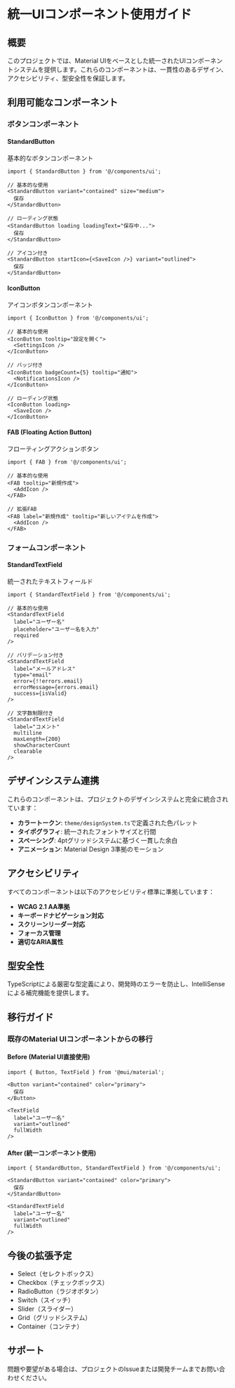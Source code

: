 # 統一UIコンポーネント使用ガイド

## 概要

このプロジェクトでは、Material UIをベースとした統一されたUIコンポーネントシステムを提供します。これらのコンポーネントは、一貫性のあるデザイン、アクセシビリティ、型安全性を保証します。

## 利用可能なコンポーネント

### ボタンコンポーネント

#### StandardButton
基本的なボタンコンポーネント

```tsx
import { StandardButton } from '@/components/ui';

// 基本的な使用
<StandardButton variant="contained" size="medium">
  保存
</StandardButton>

// ローディング状態
<StandardButton loading loadingText="保存中...">
  保存
</StandardButton>

// アイコン付き
<StandardButton startIcon={<SaveIcon />} variant="outlined">
  保存
</StandardButton>
```

#### IconButton
アイコンボタンコンポーネント

```tsx
import { IconButton } from '@/components/ui';

// 基本的な使用
<IconButton tooltip="設定を開く">
  <SettingsIcon />
</IconButton>

// バッジ付き
<IconButton badgeCount={5} tooltip="通知">
  <NotificationsIcon />
</IconButton>

// ローディング状態
<IconButton loading>
  <SaveIcon />
</IconButton>
```

#### FAB (Floating Action Button)
フローティングアクションボタン

```tsx
import { FAB } from '@/components/ui';

// 基本的な使用
<FAB tooltip="新規作成">
  <AddIcon />
</FAB>

// 拡張FAB
<FAB label="新規作成" tooltip="新しいアイテムを作成">
  <AddIcon />
</FAB>
```

### フォームコンポーネント

#### StandardTextField
統一されたテキストフィールド

```tsx
import { StandardTextField } from '@/components/ui';

// 基本的な使用
<StandardTextField
  label="ユーザー名"
  placeholder="ユーザー名を入力"
  required
/>

// バリデーション付き
<StandardTextField
  label="メールアドレス"
  type="email"
  error={!!errors.email}
  errorMessage={errors.email}
  success={isValid}
/>

// 文字数制限付き
<StandardTextField
  label="コメント"
  multiline
  maxLength={200}
  showCharacterCount
  clearable
/>
```

## デザインシステム連携

これらのコンポーネントは、プロジェクトのデザインシステムと完全に統合されています：

- **カラートークン**: `theme/designSystem.ts`で定義された色パレット
- **タイポグラフィ**: 統一されたフォントサイズと行間
- **スペーシング**: 4ptグリッドシステムに基づく一貫した余白
- **アニメーション**: Material Design 3準拠のモーション

## アクセシビリティ

すべてのコンポーネントは以下のアクセシビリティ標準に準拠しています：

- **WCAG 2.1 AA準拠**
- **キーボードナビゲーション対応**
- **スクリーンリーダー対応**
- **フォーカス管理**
- **適切なARIA属性**

## 型安全性

TypeScriptによる厳密な型定義により、開発時のエラーを防止し、IntelliSenseによる補完機能を提供します。

## 移行ガイド

### 既存のMaterial UIコンポーネントからの移行

#### Before (Material UI直接使用)
```tsx
import { Button, TextField } from '@mui/material';

<Button variant="contained" color="primary">
  保存
</Button>

<TextField 
  label="ユーザー名" 
  variant="outlined" 
  fullWidth 
/>
```

#### After (統一コンポーネント使用)
```tsx
import { StandardButton, StandardTextField } from '@/components/ui';

<StandardButton variant="contained" color="primary">
  保存
</StandardButton>

<StandardTextField 
  label="ユーザー名" 
  variant="outlined" 
  fullWidth 
/>
```

## 今後の拡張予定

- Select（セレクトボックス）
- Checkbox（チェックボックス）
- RadioButton（ラジオボタン）
- Switch（スイッチ）
- Slider（スライダー）
- Grid（グリッドシステム）
- Container（コンテナ）

## サポート

問題や要望がある場合は、プロジェクトのIssueまたは開発チームまでお問い合わせください。
